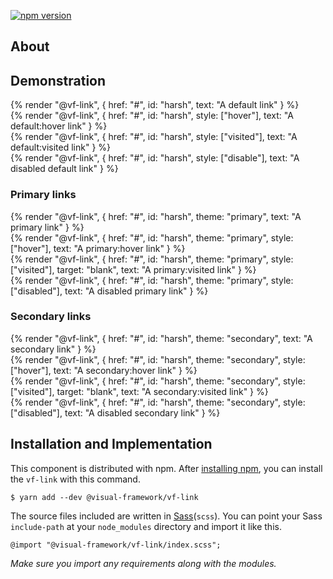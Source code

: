 [![npm version](https://badge.fury.io/js/%40visual-framework%2Fvf-link.svg)](https://badge.fury.io/js/%40visual-framework%2Fvf-link)

## About

## Demonstration

{% render "@vf-link", {
  href: "#",
  id: "harsh",
  text: "A default link"
} %}
<br/>
{% render "@vf-link", {
  href: "#",
  id: "harsh",
  style: ["hover"],
  text: "A default:hover link"
} %}
<br/>
{% render "@vf-link", {
  href: "#",
  id: "harsh",
  style: ["visited"],
  text: "A default:visited link"
} %}
<br/>
{% render "@vf-link", {
  href: "#",
  id: "harsh",
  style: ["disable"],
  text: "A disabled default link"
} %}

### Primary links

{% render "@vf-link", {
  href: "#",
  id: "harsh",
  theme: "primary",
  text: "A primary link"
} %}
<br/>
{% render "@vf-link", {
  href: "#",
  id: "harsh",
  theme: "primary",
  style: ["hover"],
  text: "A primary:hover link"
} %}
<br/>
{% render "@vf-link", {
  href: "#",
  id: "harsh",
  theme: "primary",
  style: ["visited"],
  target: "blank",
  text: "A primary:visited link"
} %}
<br/>
{% render "@vf-link", {
  href: "#",
  id: "harsh",
  theme: "primary",
  style: ["disabled"],
  text: "A disabled primary link"
} %}

### Secondary links

{% render "@vf-link", {
  href: "#",
  id: "harsh",
  theme: "secondary",
  text: "A secondary link"
} %}
<br/>
{% render "@vf-link", {
  href: "#",
  id: "harsh",
  theme: "secondary",
  style: ["hover"],
  text: "A secondary:hover link"
} %}
<br/>
{% render "@vf-link", {
  href: "#",
  id: "harsh",
  theme: "secondary",
  style: ["visited"],
  target: "blank",
  text: "A secondary:visited link"
} %}
<br/>
{% render "@vf-link", {
  href: "#",
  id: "harsh",
  theme: "secondary",
  style: ["disabled"],
  text: "A disabled secondary link"
} %}



## Installation and Implementation

This component is distributed with npm. After [installing npm](https://www.npmjs.com/get-npm), you can install the `vf-link` with this command.

```
$ yarn add --dev @visual-framework/vf-link
```

The source files included are written in [Sass](http://sass-lang.com)(`scss`). You can point your Sass `include-path` at your `node_modules` directory and import it like this.

```
@import "@visual-framework/vf-link/index.scss";
```

_Make sure you import any requirements along with the modules._
